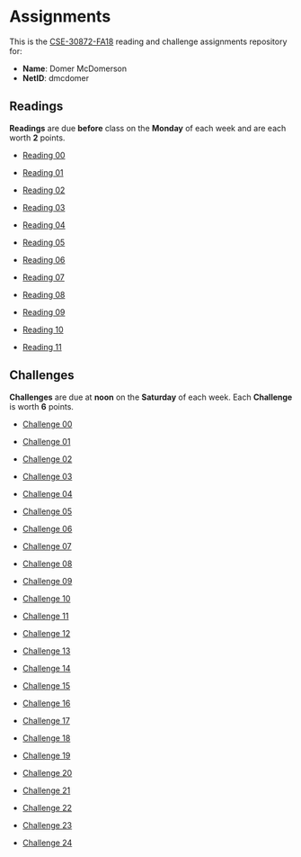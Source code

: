 Assignments
===========

This is the [CSE-30872-FA18] reading and challenge assignments repository for:

- **Name**:     Domer McDomerson
- **NetID**:    dmcdomer

[CSE-30872-FA18]:   https://www3.nd.edu/~pbui/teaching/cse.30872.fa18/

Readings
--------

**Readings** are due **before** class on the **Monday** of each week and are
each worth **2** points.

- [Reading 00](https://www3.nd.edu/~pbui/teaching/cse.30872.fa18/reading00.html)

- [Reading 01](https://www3.nd.edu/~pbui/teaching/cse.30872.fa18/reading01.html)

- [Reading 02](https://www3.nd.edu/~pbui/teaching/cse.30872.fa18/reading02.html)

- [Reading 03](https://www3.nd.edu/~pbui/teaching/cse.30872.fa18/reading03.html)

- [Reading 04](https://www3.nd.edu/~pbui/teaching/cse.30872.fa18/reading04.html)

- [Reading 05](https://www3.nd.edu/~pbui/teaching/cse.30872.fa18/reading05.html)

- [Reading 06](https://www3.nd.edu/~pbui/teaching/cse.30872.fa18/reading06.html)

- [Reading 07](https://www3.nd.edu/~pbui/teaching/cse.30872.fa18/reading07.html)

- [Reading 08](https://www3.nd.edu/~pbui/teaching/cse.30872.fa18/reading08.html)

- [Reading 09](https://www3.nd.edu/~pbui/teaching/cse.30872.fa18/reading09.html)

- [Reading 10](https://www3.nd.edu/~pbui/teaching/cse.30872.fa18/reading10.html)

- [Reading 11](https://www3.nd.edu/~pbui/teaching/cse.30872.fa18/reading11.html)

Challenges
----------

**Challenges** are due at **noon** on the **Saturday** of each week.  Each
**Challenge** is worth **6** points.

- [Challenge 00](https://www3.nd.edu/~pbui/teaching/cse.30872.fa18/challenge00.html)

- [Challenge 01](https://www3.nd.edu/~pbui/teaching/cse.30872.fa18/challenge01.html)

- [Challenge 02](https://www3.nd.edu/~pbui/teaching/cse.30872.fa18/challenge02.html)

- [Challenge 03](https://www3.nd.edu/~pbui/teaching/cse.30872.fa18/challenge03.html)

- [Challenge 04](https://www3.nd.edu/~pbui/teaching/cse.30872.fa18/challenge04.html)

- [Challenge 05](https://www3.nd.edu/~pbui/teaching/cse.30872.fa18/challenge05.html)

- [Challenge 06](https://www3.nd.edu/~pbui/teaching/cse.30872.fa18/challenge06.html)

- [Challenge 07](https://www3.nd.edu/~pbui/teaching/cse.30872.fa18/challenge07.html)

- [Challenge 08](https://www3.nd.edu/~pbui/teaching/cse.30872.fa18/challenge08.html)

- [Challenge 09](https://www3.nd.edu/~pbui/teaching/cse.30872.fa18/challenge09.html)

- [Challenge 10](https://www3.nd.edu/~pbui/teaching/cse.30872.fa18/challenge10.html)

- [Challenge 11](https://www3.nd.edu/~pbui/teaching/cse.30872.fa18/challenge11.html)

- [Challenge 12](https://www3.nd.edu/~pbui/teaching/cse.30872.fa18/challenge12.html)

- [Challenge 13](https://www3.nd.edu/~pbui/teaching/cse.30872.fa18/challenge13.html)

- [Challenge 14](https://www3.nd.edu/~pbui/teaching/cse.30872.fa18/challenge14.html)

- [Challenge 15](https://www3.nd.edu/~pbui/teaching/cse.30872.fa18/challenge15.html)

- [Challenge 16](https://www3.nd.edu/~pbui/teaching/cse.30872.fa18/challenge16.html)

- [Challenge 17](https://www3.nd.edu/~pbui/teaching/cse.30872.fa18/challenge17.html)

- [Challenge 18](https://www3.nd.edu/~pbui/teaching/cse.30872.fa18/challenge18.html)

- [Challenge 19](https://www3.nd.edu/~pbui/teaching/cse.30872.fa18/challenge19.html)

- [Challenge 20](https://www3.nd.edu/~pbui/teaching/cse.30872.fa18/challenge20.html)

- [Challenge 21](https://www3.nd.edu/~pbui/teaching/cse.30872.fa18/challenge21.html)

- [Challenge 22](https://www3.nd.edu/~pbui/teaching/cse.30872.fa18/challenge22.html)

- [Challenge 23](https://www3.nd.edu/~pbui/teaching/cse.30872.fa18/challenge23.html)

- [Challenge 24](https://www3.nd.edu/~pbui/teaching/cse.30872.fa18/challenge24.html)
